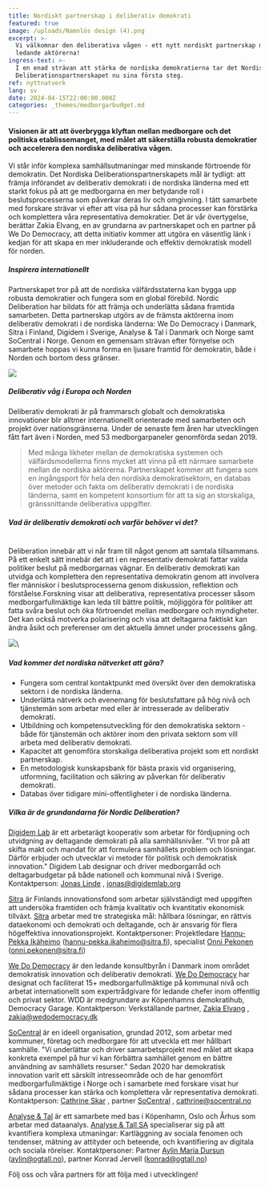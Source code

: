 ```yaml
---
title: Nordiskt partnerskap i deliberativ demokrati
featured: true
image: /uploads/Namnlös design (4).png
excerpt: >-
  Vi välkomnar den deliberativa vågen - ett nytt nordiskt partnerskap med de
  ledande aktörerna!
ingress-text: >-
  I en enad strävan att stärka de nordiska demokratierna tar det Nordiska
  Deliberationspartnerskapet nu sina första steg. 
ref: nyttnatverk
lang: sv
date: 2024-04-15T22:00:00.000Z
categories: _themes/medborgarbudget.md
---
```


#### Visionen är att att överbrygga klyftan mellan medborgare och det politiska etablissemanget, med målet att säkerställa robusta demokratier och accelerera den nordiska deliberativa vågen.

Vi står inför komplexa samhällsutmaningar med minskande förtroende för demokratin. Det Nordiska Deliberationspartnerskapets mål är tydligt: att främja införandet av deliberativ demokrati i de nordiska länderna med ett starkt fokus på att ge medborgarna en mer betydande roll i beslutsprocesserna som påverkar deras liv och omgivning. I tätt samarbete med forskare strävar vi efter att visa på hur sådana processer kan förstärka och komplettera våra representativa demokratier. Det är vår övertygelse, berättar Zakia Elvang, en av grundarna av partnerskapet och en partner på We Do Democracy, att detta initiativ kommer att utgöra en väsentlig länk i kedjan för att skapa en mer inkluderande och effektiv demokratisk modell för norden.

##### Inspirera internationellt

Partnerskapet tror på att de nordiska välfärdsstaterna kan bygga upp robusta demokratier och fungera som en global förebild. Nordic Deliberation har bildats för att främja och underlätta sådana framtida samarbeten. Detta partnerskap utgörs av de främsta aktörerna inom deliberativ demokrati i de nordiska länderna: We Do Democracy i Danmark, Sitra i Finland, Digidem i Sverige, Analyse & Tal i Danmark och Norge samt SoCentral i Norge. Genom en gemensam strävan efter förnyelse och samarbete hoppas vi kunna forma en ljusare framtid för demokratin, både i Norden och bortom dess gränser.

![](</uploads/Namnlös design (2).png>)

##### Deliberativ våg i Europa och Norden

Deliberativ demokrati är på frammarsch globalt och demokratiska innovationer blir alltmer internationellt orienterade med samarbeten och projekt över nationsgränserna. Under de senaste fem åren har utvecklingen fått fart även i Norden, med 53 medborgarpaneler genomförda sedan 2019.

> Med många likheter mellan de demokratiska systemen och välfärdsmodellerna finns mycket att vinna på ett närmare samarbete mellan de nordiska aktörerna. Partnerskapet kommer att fungera som en ingångsport för hela den nordiska demokratisektorn, en databas över metoder och fakta om deliberativ demokrati i de nordiska länderna, samt en kompetent konsortium för att ta sig an storskaliga, gränssnittande deliberativa uppgifter.

##### Vad är deliberativ demokrati och varför behöver vi det?

\
Deliberation innebär att vi når fram till något genom att samtala tillsammans. På ett enkelt sätt innebär det att i en representativ demokrati fattar valda politiker beslut på medborgarnas vägnar. En deliberativ demokrati kan utvidga och komplettera den representativa demokratin genom att involvera fler människor i beslutsprocesserna genom diskussion, reflektion och förståelse.Forskning visar att deliberativa, representativa processer såsom medborgarfullmäktige kan leda till bättre politik, möjliggöra för politiker att fatta svåra beslut och öka förtroendet mellan medborgare och myndigheter. Det kan också motverka polarisering och visa att deltagarna faktiskt kan ändra åsikt och preferenser om det aktuella ämnet under processens gång.

![](</uploads/Namnlös design (3).png>)\\

##### Vad kommer det nordiska nätverket att göra?

* Fungera som central kontaktpunkt med översikt över den demokratiska sektorn i de nordiska länderna.
* Underlätta nätverk och evenemang för beslutsfattare på hög nivå och tjänstemän som arbetar med eller är intresserade av deliberativ demokrati.
* Utbildning och kompetensutveckling för den demokratiska sektorn - både för tjänstemän och aktörer inom den privata sektorn som vill arbeta med deliberativ demokrati.
* Kapacitet att genomföra storskaliga deliberativa projekt som ett nordiskt partnerskap.
* En metodologisk kunskapsbank för bästa praxis vid organisering, utformning, facilitation och säkring av påverkan för deliberativ demokrati.
* Databas över tidigare mini-offentligheter i de nordiska länderna.

##### Vilka är de grundandarna för Nordic Deliberation?

[Digidem Lab](https://digidemlab.org/) är ett arbetarägt kooperativ som arbetar för fördjupning och utvidgning av deltagande demokrati på alla samhällsnivåer. "Vi tror på att skifta makt och mandat för att formulera samhällets problem och lösningar. Därför erbjuder och utvecklar vi metoder för politisk och demokratisk innovation." Digidem Lab designar och driver medborgarråd och deltagarbudgetar på både nationell och kommunal nivå i Sverige. Kontaktperson: [Jonas Linde](https://www.linkedin.com/in/jlinde/) , [jonas@digidemlab.org](mailto:jonas@digidemlab.org)

[Sitra](http://www.sitra.fin/) är Finlands innovationsfond som arbetar självständigt med uppgiften att undersöka framtiden och främja kvalitativ och kvantitativ ekonomisk tillväxt. [Sitra](https://www.linkedin.com/company/sitra/) arbetar med tre strategiska mål: hållbara lösningar, en rättvis dataekonomi och demokrati och deltagande, och är ansvarig för flera högeffektiva innovationsprojekt. Kontaktpersoner: Projektledare [Hannu-Pekka Ikäheimo](https://www.linkedin.com/in/hannu-pekka-ik%C3%A4heimo-b4b77442/) ([hannu-pekka.ikaheimo@sitra.fi](mailto:hannu-pekka.ikaheimo@sitra.fi)), specialist [Onni Pekonen](https://www.linkedin.com/in/onni-pekonen/) ([onni.pekonen@sitra.fi](mailto:onni.pekonen@sitra.fi))

[We Do Democracy](https://www.wedodemocracy.dk/) är den ledande konsultbyrån i Danmark inom området demokratisk innovation och deliberativ demokrati. [We Do Democracy](https://www.linkedin.com/company/we-do-democracy/) har designat och faciliterat 15+ medborgarfullmäktige på kommunal nivå och arbetat internationellt som expertrådgivare för ledande chefer inom offentlig och privat sektor. WDD är medgrundare av Köpenhamns demokratihub, Democracy Garage. Kontaktperson: Verkställande partner, [Zakia Elvang](https://www.linkedin.com/in/zakiaelvang/) , [zakia@wedodemocracy.dk](mailto:zakia@wedodemocracy.dk)

[SoCentral](https://www.socentral.no/) är en ideell organisation, grundad 2012, som arbetar med kommuner, företag och medborgare för att utveckla ett mer hållbart samhälle. "Vi underlättar och driver samarbetsprojekt med målet att skapa konkreta exempel på hur vi kan förbättra samhället genom en bättre användning av samhällets resurser." Sedan 2020 har demokratisk innovation varit ett särskilt intresseområde och de har genomfört medborgarfullmäktige i Norge och i samarbete med forskare visat hur sådana processer kan stärka och komplettera vår representativa demokrati. Kontaktperson: [Cathrine Skar](https://www.linkedin.com/in/cathrine-skar-72535827/) , partner [SoCentral](https://www.linkedin.com/company/socentral/) , [cathrine@socentral.no](mailto:cathrine@socentral.no)

[Analyse & Tal](https://www.ogtal.dk/) är ett samarbete med bas i Köpenhamn, Oslo och Århus som arbetar med dataanalys. [Analyse & Tall SA](https://www.linkedin.com/company/analyseogtall/) specialiserar sig på att kvantifiera komplexa utmaningar: Kartläggning av sociala fenomen och tendenser, mätning av attityder och beteende, och kvantifiering av digitala och sociala rörelser. Kontaktpersoner: Partner [Aylin Maria Dursun](https://www.linkedin.com/in/aylin-maria-dursun-249a3963/) ([aylin@ogtall.no](mailto:aylin@ogtall.no)), partner Konrad Jervell ([konrad@ogtall.no](mailto:konrad@ogtall.no))

Följ oss och våra partners för att följa med i utvecklingen!
